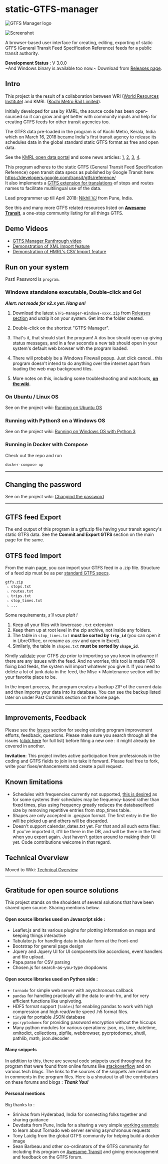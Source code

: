 # static-GTFS-manager
![GTFS Manager logo](https://github.com/WRI-Cities/static-GTFS-manager/raw/master/extra_files/GTFS.png)  

![Screenshot](https://github.com/WRI-Cities/static-GTFS-manager/raw/master/extra_files/gtfs-routes-screenshot.png)  

A browser-based user interface for creating, editing, exporting of static GTFS (General Transit Feed Specification Reference) feeds for a public transit authority.

**Development Status** : V 3.0.0   
~And Windows binary is available too now.~ Download from [Releases page](https://github.com/WRI-Cities/static-GTFS-manager/releases/).

## Intro
This project is the result of a collaboration between WRI ([World Resources Institute](http://wri-india.org/)) and KMRL ([Kochi Metro Rail Limited](http://kochimetro.org)). 

Initially developed for use by KMRL, the source code has been open-sourced so it can grow and get better with community inputs and help for creating GTFS feeds for other transit agencies too.

The GTFS data pre-loaded in the program is of Kochi Metro, Kerala, India which on March 16, 2018 became India's first transit agency to release its schedules data in the global standard static GTFS format as free and open data. 

See the [KMRL open data portal](https://kochimetro.org/open-data/) and some news articles: [1](http://www.newindianexpress.com/cities/kochi/2018/mar/17/kochi-metro-adopts-open-data-system-to-improve-access-to-its-services-1788342.html), [2](http://indianexpress.com/article/india/kochi-metro-throws-open-transit-data-to-public-on-the-lines-of-london-new-york-5100381/), [3](http://www.thehindu.com/news/cities/Kochi/open-data-to-improve-commuter-experience/article23275844.ece), [4](http://www.thehindu.com/news/cities/Kochi/kmrl-moves-a-step-ahead-to-open-up-transit-data/article23247617.ece).

This program adheres to the static GTFS (General Transit Feed Specification Reference) open transit data specs as published by Google Transit here: <https://developers.google.com/transit/gtfs/reference/>  
It also implements a [GTFS extension for translations](https://developers.google.com/transit/gtfs/reference/gtfs-extensions#translations) of stops and routes names to facilitate multilingual use of the data.

Lead programmer up till April 2018: [Nikhil VJ](https://answerquest.github.io) from Pune, India.

See this and many more GTFS related resources listed on **[Awesome Transit](https://github.com/CUTR-at-USF/awesome-transit#gtfs-tools)**, a one-stop community listing for all things GTFS.

## Demo Videos
- [GTFS Manager Runthrough video](https://www.youtube.com/embed/n8BuDM51QyU?rel=0&autoplay=1)
- [Demonstration of XML Import feature](https://www.youtube.com/watch?v=_JYVtm-6iJg)
- [Demonstration of HMRL's CSV Import feature](https://www.youtube.com/watch?v=MqEsAtcNieo)

## Run on your system

Psst! Password is `program`.

### Windows standalone executable, Double-click and Go!
***Alert: not made for v2.x yet. Hang on!***

1. Download the latest `GTFS-Manager-Windows-vxxx.zip` from [Releases section](https://github.com/WRI-Cities/static-GTFS-manager/releases/) and unzip it on your system. Get into the folder created.

2. Double-click on the shortcut "GTFS-Manager".

3. That's it, that should start the program! A dos box should open up giving status messages, and in a few seconds a new tab should open in your system's default web browser with the program loaded.

4. There will probably be a Windows Firewall popup. Just click cancel.. this program doesn't intend to do anything over the internet apart from loading the web map background tiles.

5. More notes on this, including some troubleshooting and watchouts, **[on the wiki](https://github.com/WRI-Cities/static-GTFS-manager/wiki/Standalone-Windows-Executable)**.


### On Ubuntu / Linux OS
See on the project wiki: [Running on Ubuntu OS](https://github.com/WRI-Cities/static-GTFS-manager/wiki/Running-on-Ubuntu-OS)

### Running with Python3 on a Windows OS
See on the project wiki: [Running on Windows OS with Python 3](https://github.com/WRI-Cities/static-GTFS-manager/wiki/Running-on-Windows-OS-with-Python-3)

### Running in Docker with Compose
Check out the repo and run 

    docker-compose up

----

## Changing the password
See on the project wiki: [Changind the password](https://github.com/WRI-Cities/static-GTFS-manager/wiki/Changing-the-password)

----

## GTFS feed Export
The end output of this program is a gtfs.zip file having your transit agency's static GTFS data. See the **Commit and Export GTFS** section on the main page for the same.

## GTFS feed Import
From the main page, you can import your GTFS feed in a .zip file. Structure of a feed zip must be as per [standard GTFS specs](https://github.com/google/transit/blob/master/gtfs/spec/en/reference.md).  
```
gtfs.zip
 ˪ stops.txt
 ˪ routes.txt
 ˪ trips.txt
 ˪ stop_times.txt
 ˪ ...
 ```
Some requirements, *s'il vous plait !*  
1. Keep all your files with lowercase `.txt` extension
2. Keep them up at root level in the zip archive, not inside any folders.
3. The table in `stop_times.txt` **must be sorted by `trip_id`** (you can open it in LibreOffice, or rename as .csv and open in Excel).
4. Similarly, the table in `shapes.txt` **must be sorted by `shape_id`**.

Kindly [validate](http://gtfsfeedvalidator.transitscreen.com) your GTFS zip prior to importing so you know in advance if there are any issues with the feed. And no worries, this tool is made FOR fixing bad feeds, the system will import whatever you give it. If you need to delete a lot of junk data in the feed, the Misc > Maintenance section will be your favorite place to be.

In the import process, the program creates a backup ZIP of the current data and then imports your data into its database. You can see the backup listed later on under Past Commits section on the home page.

----

## Improvements, Feedback
Please see the [Issues](https://github.com/WRI-Cities/static-GTFS-manager/issues) section for seeing existing program improvement efforts, feedback, questions. Please make sure you search through all the issues ([click here](https://github.com/WRI-Cities/static-GTFS-manager/issues?utf8=%E2%9C%93&q=) for full list) before filing a new one : it might already be covered in another.

**Invitation**: This project invites active participation from professionals in the coding and GTFS fields to join in to take it forward. Please feel free to fork, write your fixes/enhancements and create a pull request.


## Known limitations
- Schedules with frequencies currently not supported, [this is desired](https://github.com/WRI-Cities/static-GTFS-manager/issues/23) as for some systems their schedules may be frequency-based rather than fixed times, plus using frequency greatly reduces the database/feed size by removing repetitive entries from stop_times table.
- Shapes are only accepted in .geojson format. The first entry in the file will be picked up and others will be discarded.
- Doesn't support calendar_dates.txt yet. For that and all such extra files: If you've imported it, it'll be there in the DB, and will be there in the feed when you export again. Just haven't gotten around to making their UI yet. Code contributions welcome in that regard.

## Technical Overview
Moved to Wiki: [Technical Overview](https://github.com/WRI-Cities/static-GTFS-manager/wiki/Technical-Overview)

----

## Gratitude for open source solutions
This project stands on the shoulders of several solutions that have been shared open source. Sharing mentions below.

#### Open source libraries used on Javascript side : 
- Leaflet.js and its various plugins for plotting information on maps and keeping things interactive
- Tabulator.js for handling data in tabular form at the front-end
- Bootstrap for general page design
- Jquery and Jquery UI for UI components like accordions, event handlers and file upload.
- Papa.parse for CSV parsing
- Chosen.js for search-as-you-type dropdowns

#### Open source libraries used on Python side : 
- `tornado` for simple web server with asynchronous callback
- `pandas` for handling practically all the data to-and-fro, and for very efficient functions like unpivoting.
- HDF5 format support (`tables`) for enabling pandas to work with high compression and high read/write speed .h5 format files.
- `tinyDB` for portable JSON database
- `pycryptodomex` for providing password encryption without the hiccups
- Many python modules for various operations: json, os, time, datetime, xmltodict, collections, zipfile, webbrowser, pycrptodomex, shutil, pathlib, math, json.decoder

#### Many snippets
In addition to this, there are several code snippets used throughout the program that were found from online forums like [stackoverflow](http://stackoverflow.com) and on various tech blogs. The links to the sources of the snippets are mentioned in comments in the program files. Here is a shoutout to all the contributors on these forums and blogs : ***Thank You!***

#### Personal mentions
Big thanks to :  
- Srinivas from Hyderabad, India for connecting folks together and sharing guidance
- Devdatta from Pune, India for a sharing a very simple [working example](https://github.com/devdattaT/sampleTornadoApp) to learn about Tornado web server serving asynchronous requests
- Tony Laidig from the global GTFS community for helping build a docker image
- Sean Barbeau and other co-ordinators of the GTFS community for including this program on [Awesome Transit](https://github.com/CUTR-at-USF/awesome-transit#gtfs-tools) and giving encouragement and feedback on the GTFS forum.



